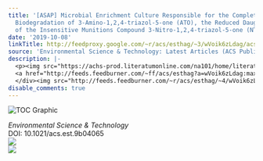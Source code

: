 ```yaml
---
title: '[ASAP] Microbial Enrichment Culture Responsible for the Complete Oxidative
  Biodegradation of 3-Amino-1,2,4-triazol-5-one (ATO), the Reduced Daughter Product
  of the Insensitive Munitions Compound 3-Nitro-1,2,4-triazol-5-one (NTO)'
date: '2019-10-08'
linkTitle: http://feedproxy.google.com/~r/acs/esthag/~3/wVoik6zLdag/acs.est.9b04065
source: 'Environmental Science & Technology: Latest Articles (ACS Publications)'
description: |-
  <p><img src="https://achs-prod.literatumonline.com/na101/home/literatum/publisher/achs/journals/content/esthag/0/esthag.ahead-of-print/acs.est.9b04065/20191008/images/medium/es9b04065_0005.gif" alt="TOC Graphic"/></p><div><cite>Environmental Science & Technology</cite></div><div>DOI: 10.1021/acs.est.9b04065</div><div class="feedflare">
  <a href="http://feeds.feedburner.com/~ff/acs/esthag?a=wVoik6zLdag:maxYsWZG8tY:yIl2AUoC8zA"><img src="http://feeds.feedburner.com/~ff/acs/esthag?d=yIl2AUoC8zA" border="0"></img></a>
  </div><img src="http://feeds.feedburner.com/~r/acs/esthag/~4/wVoik6zLdag" ...
disable_comments: true
---
```

<p><img src="https://achs-prod.literatumonline.com/na101/home/literatum/publisher/achs/journals/content/esthag/0/esthag.ahead-of-print/acs.est.9b04065/20191008/images/medium/es9b04065_0005.gif" alt="TOC Graphic"/></p><div><cite>Environmental Science & Technology</cite></div><div>DOI: 10.1021/acs.est.9b04065</div><div class="feedflare">
<a href="http://feeds.feedburner.com/~ff/acs/esthag?a=wVoik6zLdag:maxYsWZG8tY:yIl2AUoC8zA"><img src="http://feeds.feedburner.com/~ff/acs/esthag?d=yIl2AUoC8zA" border="0"></img></a>
</div><img src="http://feeds.feedburner.com/~r/acs/esthag/~4/wVoik6zLdag" ...